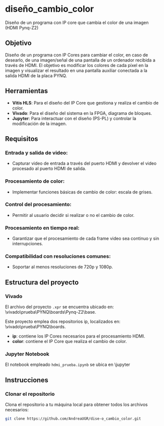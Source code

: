 # diseño_cambio_color
Diseño de un programa con IP core que cambia el color de una imagen (HDMI Pynq-Z2)

## Objetivo
Diseño de un programa con IP Cores para cambiar el color, en caso de desearlo, de una imagen/señal de una pantalla de un ordenador recibida a través de HDMI. El objetivo es modificar los colores de cada píxel en la imagen y visualizar el resultado en una pantalla auxiliar conectada a la salida HDMI de la placa PYNQ.

## Herramientas
- **Vitis HLS**: Para el diseño del IP Core que gestiona y realiza el cambio de color.
- **Vivado**: Para el diseño del sistema en la FPGA, diagrama de bloques.
- **Jupyter**: Para interactuar con el diseño (PS-PL) y controlar la modificación de la imagen.

## Requisitos
### Entrada y salida de video:
- Capturar video de entrada a través del puerto HDMI y devolver el video procesado al puerto HDMI de salida.
### Procesamiento de color:
- Implementar funciones básicas de cambio de color: escala de grises.
### Control del procesamiento:
- Permitir al usuario decidir si realizar o no el cambio de color.
### Procesamiento en tiempo real:
- Garantizar que el procesamiento de cada frame video sea continuo y sin interrupciones.
### Compatibilidad con resoluciones comunes:
- Soportar al menos resoluciones de 720p y 1080p.

## Estructura del proyecto
### Vivado
El archivo del proyecto `.xpr` se encuentra ubicado en: \vivado\prueba\PYNQ\boards\Pynq-Z2\base.

Este proyecto emplea dos repositorios ip, localizados en: \vivado\prueba\PYNQ\boards.

- **ip**: contiene los IP Cores necesarios para el procesamiento HDMI.
- **color**: contiene el IP Core que realiza el cambio de color.

### Jupyter Notebook
El notebook empleado `hdmi_prueba.ipynb` se ubica en \jupyter

## Instrucciones
### Clonar el repositorio
Clona el repositorio a tu máquina local para obtener todos los archivos necesarios:
```bash
git clone https://github.com/AndreaUGR/dise-o_cambio_color.git

